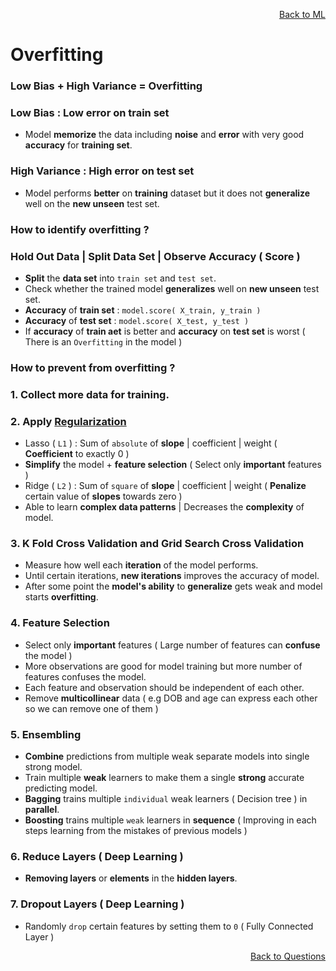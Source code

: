 <p align='right'><a align="right" href="https://github.com/KIRANKUMAR7296/Library/blob/main/Machine%20Learning/Machine%20Learning%20Models.md">Back to ML</a></p>

# Overfitting

### Low Bias + High Variance = Overfitting

### Low Bias : Low error on train set 
- Model **memorize** the data including **noise** and **error** with very good **accuracy** for **training set**.

### High Variance : High error on test set
- Model performs **better** on **training** dataset but it does not **generalize** well on the **new unseen** test set.

### How to identify overfitting ? 

### Hold Out Data | Split Data Set | Observe Accuracy ( Score )
- **Split** the **data set** into `train set` and `test set`.
- Check whether the trained model **generalizes** well on **new unseen** test set. 
- **Accuracy** of **train set** : `model.score( X_train, y_train )`
- **Accuracy** of **test set** : `model.score( X_test, y_test )`
- If **accuracy** of **train aet** is better and **accuracy** on **test set** is worst ( There is an `Overfitting` in the model )

### How to prevent from overfitting ?

### 1. Collect more data for training.

### 2. Apply [Regularization](https://github.com/KIRANKUMAR7296/Library/blob/main/Data%20Science/Regularization.md) 
- Lasso ( `L1` ) : Sum of `absolute` of **slope** | coefficient | weight ( **Coefficient** to exactly 0 )
- **Simplify** the model + **feature selection** ( Select only **important** features )
- Ridge ( `L2` ) : Sum of `square` of **slope** | coefficient | weight ( **Penalize** certain value of **slopes** towards zero )
- Able to learn **complex data patterns** | Decreases the **complexity** of model.

### 3. K Fold Cross Validation and Grid Search Cross Validation
- Measure how well each **iteration** of the model performs.
- Until certain iterations, **new iterations** improves the accuracy of model.
- After some point the **model's ability** to **generalize** gets weak and model starts **overfitting**.

### 4. Feature Selection
- Select only **important** features ( Large number of features can **confuse** the model )
- More observations are good for model training but more number of features confuses the model.
- Each feature and observation should be independent of each other.
- Remove **multicollinear** data ( e.g DOB and age can express each other so we can remove one of them )

### 5. Ensembling 
- **Combine** predictions from multiple weak separate models into single strong model.
- Train multiple **weak** learners to make them a single **strong** accurate predicting model.
- **Bagging** trains multiple `individual` weak learners ( Decision tree ) in **parallel**.
- **Boosting** trains multiple `weak` learners in **sequence** ( Improving in each steps learning from the mistakes of previous models ) 

### 6. Reduce Layers ( Deep Learning )
- **Removing layers** or **elements** in the **hidden layers**.

### 7. Dropout Layers ( Deep Learning )
- Randomly `drop` certain features by setting them to `0` ( Fully Connected Layer )

<p align='right'><a align="right" href="https://github.com/KIRANKUMAR7296/Library/blob/main/Interview.md">Back to Questions</a></p>

